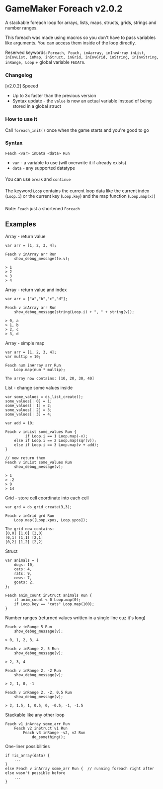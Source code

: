 # GameMaker Foreach v2.0.2

A stackable foreach loop for arrays, lists, maps, structs, grids, strings and number ranges.

This foreach was made using macros so you don't have to pass variables like arguments. You can access them inside of the loop directly. 

Reserved keywords: `Foreach, Feach, inAarray, inInvArray inList, inInvList, inMap, inStruct, inGrid, inInvGrid, inString, inInvString, inRange, Loop` + global variable `FEDATA`.

### Changelog
[v2.0.2] Speeed
+ Up to 3x faster than the previous version
+ Syntax update - the `value` is now an actual variable instead of being stored in a global struct

### How to use it
Call `foreach_init()` once when the game starts and you're good to go

### Syntax
`Feach <var> inData <data> Run`

- `var` - a variable to use (will overwrite it if already exists)
- `data` - any supported datatype

####
You can use `break` and `continue`
####
The keyword `Loop` contains the current loop data like the current index (`Loop.i`) or the current key (`Loop.key`) and the map function (`Loop.map(x)`)
###
Note: `Feach` just a shortened `Foreach`

## Examples
Array - return value
```
var arr = [1, 2, 3, 4];

Feach v inArray arr Run
	show_debug_message(fe.v);
 
> 1
> 2
> 3
> 4
```
Array - return value and index
```
var arr = ["a","b","c","d"];

Feach v inArray arr Run
	show_debug_message(string(Loop.i) + ", " + string(v));
 
> 0, a
> 1, b
> 2, c
> 3, d
```
Array - simple map
```
var arr = [1, 2, 3, 4];
var multip = 10;

Feach num inArray arr Run
	Loop.map(num * multip);

The array now contains: [10, 20, 30, 40]
```
List - change some values inside
```
var some_values = ds_list_create();
some_values[| 0] = 1; 
some_values[| 1] = 2;
some_values[| 2] = 3; 
some_values[| 3] = 4;

var add = 10;

Feach v inList some_values Run {
	     if Loop.i == 1 Loop.map(-v);
	else if Loop.i == 2 Loop.map(sqr(v));
	else if Loop.i == 3 Loop.map(v + add);
}

// now return them
Feach v inList some_values Run
	show_debug_message(v);

> 1
> -2
> 9
> 14
```
Grid - store cell coordinate into each cell
```
var grd = ds_grid_create(3,3);

Feach v inGrid grd Run
	Loop.map([Loop.xpos, Loop.ypos]);

The grid now contains:
[0,0] [1,0] [2,0]
[0,1] [1,1] [2,1]
[0,2] [1,2] [2,2]
```
Struct
```
var animals = {
	dogs: 10,
	cats: 4,
	rats: 9,
	cows: 7,
	goats: 2,
};

Feach anim_count inStruct animals Run {
	if anim_count < 0 Loop.map(0);
	if Loop.key == "cats" Loop.map(100);
}

```
Number ranges (returned values written in a single line cuz it's long)
```
Feach v inRange 5 Run 
	show_debug_message(v);
	
> 0, 1, 2, 3, 4

Feach v inRange 2, 5 Run 
	show_debug_message(v);
	
> 2, 3, 4

Feach v inRange 2, -2 Run 
	show_debug_message(v);
	
> 2, 1, 0, -1

Feach v inRange 2, -2, 0.5 Run 
	show_debug_message(v);
	
> 2, 1.5, 1, 0.5, 0, -0.5, -1, -1.5
```
Stackable like any other loop
```
Feach v1 inArray some_arr Run
	Feach v2 inStruct v1 Run
		Feach v3 inRange -v2, v2 Run
			do_something();

```
One-liner possibilities
```
if !is_array(data) {
	...
}
else Feach v inArray some_arr Run {  // running foreach right after else wasn't possible before
	...
}
```
